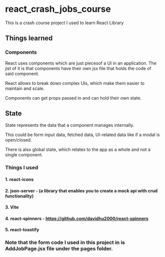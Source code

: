 # react_crash_jobs_course

This is a crash course project I used to learn React Library

## Things learned

### Components

React uses components which are just piecesof a UI in an application. The jist of it is that components have their own jsx file that holds the code of said component.

React allows to break down complex UIs, which make them easier to maintain and scale.

Components can get props passed in and can hold their own state.

## State

State represents the data that a component manages internally.

This could be form input data, fetched data, UI-related data like if a modal is open/closed.

There is also global state, which relates to the app as a whole and not a single component.

### Things I used

#### 1. react-icons

#### 2. json-server - (a library that enables you to create a mock api with crud functionality)

#### 3. Vite

#### 4. react-spinners - https://github.com/davidhu2000/react-spinners

#### 5. react-toastify

### Note that the form code I used in this project in is AddJobPage.jsx file under the pages folder.
